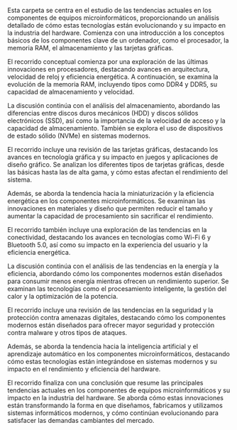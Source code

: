 Esta carpeta se centra en el estudio de las tendencias actuales en los componentes de equipos microinformáticos, proporcionando un análisis detallado de cómo estas tecnologías están evolucionando y su impacto en la industria del hardware. Comienza con una introducción a los conceptos básicos de los componentes clave de un ordenador, como el procesador, la memoria RAM, el almacenamiento y las tarjetas gráficas.

El recorrido conceptual comienza por una exploración de las últimas innovaciones en procesadores, destacando avances en arquitectura, velocidad de reloj y eficiencia energética. A continuación, se examina la evolución de la memoria RAM, incluyendo tipos como DDR4 y DDR5, su capacidad de almacenamiento y velocidad.

La discusión continúa con el análisis del almacenamiento, abordando las diferencias entre discos duros mecánicos (HDD) y discos sólidos electrónicos (SSD), así como la importancia de la velocidad de acceso y la capacidad de almacenamiento. También se explora el uso de dispositivos de estado sólido (NVMe) en sistemas modernos.

El recorrido incluye una revisión de las tarjetas gráficas, destacando los avances en tecnología gráfica y su impacto en juegos y aplicaciones de diseño gráfico. Se analizan los diferentes tipos de tarjetas gráficas, desde las básicas hasta las de alta gama, y cómo estas afectan el rendimiento del sistema.

Además, se aborda la tendencia hacia la miniaturización y la eficiencia energética en los componentes microinformáticos. Se examinan las innovaciones en materiales y diseño que permiten reducir el tamaño y aumentar la capacidad de procesamiento sin sacrificar el rendimiento.

El recorrido también incluye una exploración de las tendencias en la conectividad, destacando los avances en tecnologías como Wi-Fi 6 y Bluetooth 5.0, así como su impacto en la experiencia del usuario y la eficiencia energética.

La discusión continúa con el análisis de las tendencias en la energía y la eficiencia, abordando cómo los componentes modernos están diseñados para consumir menos energía mientras ofrecen un rendimiento superior. Se examinan las tecnologías como el procesamiento inteligente, la gestión del calor y la optimización de la potencia.

El recorrido incluye una revisión de las tendencias en la seguridad y la protección contra amenazas digitales, destacando cómo los componentes modernos están diseñados para ofrecer mayor seguridad y protección contra malware y otros tipos de ataques.

Además, se aborda la tendencia hacia la inteligencia artificial y el aprendizaje automático en los componentes microinformáticos, destacando cómo estas tecnologías están integrándose en sistemas modernos y su impacto en el rendimiento y eficiencia del hardware.

El recorrido finaliza con una conclusión que resume las principales tendencias actuales en los componentes de equipos microinformáticos y su impacto en la industria del hardware. Se aborda cómo estas innovaciones están transformando la forma en que diseñamos, fabricamos y utilizamos sistemas informáticos modernos, y cómo continúan evolucionando para satisfacer las demandas cambiantes del mercado.
